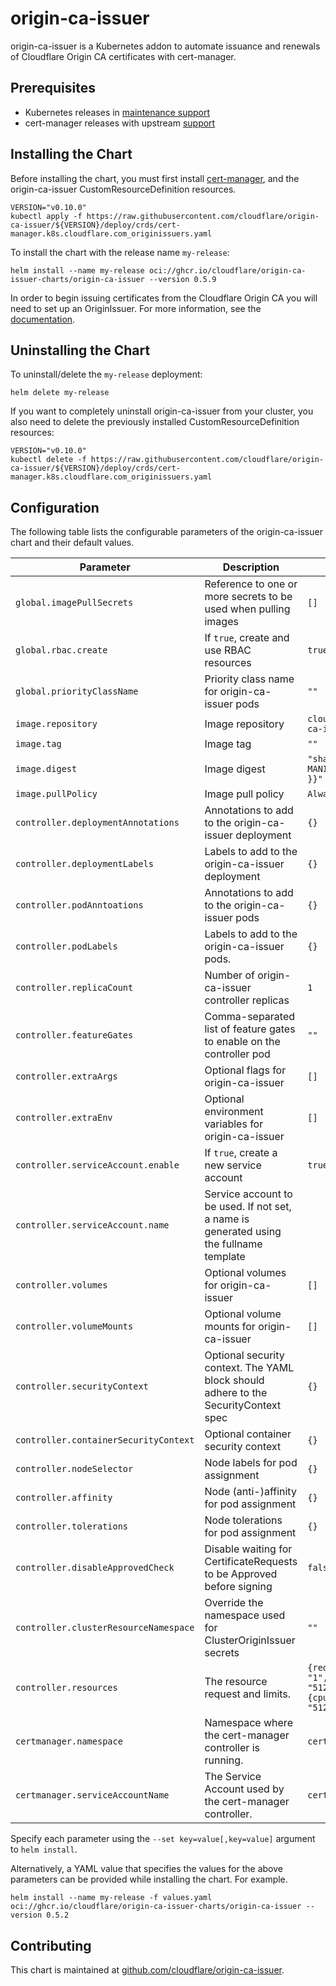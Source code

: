 # origin-ca-issuer

origin-ca-issuer is a Kubernetes addon to automate issuance and renewals of Cloudflare Origin CA certificates with cert-manager.

## Prerequisites

* Kubernetes releases in [maintenance support](https://endoflife.date/kubernetes)
* cert-manager releases with upstream [support](https://endoflife.date/cert-manager)

## Installing the Chart

Before installing the chart, you must first install [cert-manager](https://cert-manager.io/docs/installation/), and the origin-ca-issuer CustomResourceDefinition resources.

```shell
VERSION="v0.10.0"
kubectl apply -f https://raw.githubusercontent.com/cloudflare/origin-ca-issuer/${VERSION}/deploy/crds/cert-manager.k8s.cloudflare.com_originissuers.yaml
```

To install the chart with the release name `my-release`:

``` shell
helm install --name my-release oci://ghcr.io/cloudflare/origin-ca-issuer-charts/origin-ca-issuer --version 0.5.9
```

In order to begin issuing certificates from the Cloudflare Origin CA you will need to set up an OriginIssuer. For more information, see the [documentation](https://github.com/cloudflare/origin-ca-issuer/blob/trunk/README.org).

## Uninstalling the Chart

To uninstall/delete the `my-release` deployment:

``` shell
helm delete my-release
```
If you want to completely uninstall origin-ca-issuer from your cluster, you also need to delete the previously installed CustomResourceDefinition resources:

``` shell
VERSION="v0.10.0"
kubectl delete -f https://raw.githubusercontent.com/cloudflare/origin-ca-issuer/${VERSION}/deploy/crds/cert-manager.k8s.cloudflare.com_originissuers.yaml
```

## Configuration

The following table lists the configurable parameters of the origin-ca-issuer chart and their default values.

| Parameter                             | Description                                                                             | Default                                                                        |
|---------------------------------------|-----------------------------------------------------------------------------------------|--------------------------------------------------------------------------------|
| `global.imagePullSecrets`             | Reference to one or more secrets to be used when pulling images                         | `[]`                                                                           |
| `global.rbac.create`                  | If `true`, create and use RBAC resources                                                | `true`                                                                         |
| `global.priorityClassName`            | Priority class name for origin-ca-issuer pods                                           | `""`                                                                           |
| `image.repository`                    | Image repository                                                                        | `cloudflare/origin-ca-issuer`                                                  |
| `image.tag`                           | Image tag                                                                               | `""`                                                                           |
| `image.digest`                        | Image digest                                                                            | `"sha256:{{ MANIFEST_DIGEST }}"`                                               |
| `image.pullPolicy`                    | Image pull policy                                                                       | `Always`                                                                       |
| `controller.deploymentAnnotations`    | Annotations to add to the origin-ca-issuer deployment                                   | `{}`                                                                           |
| `controller.deploymentLabels`         | Labels to add to the origin-ca-issuer deployment                                        | `{}`                                                                           |
| `controller.podAnntoations`           | Annotations to add to the origin-ca-issuer pods                                         | `{}`                                                                           |
| `controller.podLabels`                | Labels to add to the origin-ca-issuer pods.                                             | `{}`                                                                           |
| `controller.replicaCount`             | Number of origin-ca-issuer controller replicas                                          | `1`                                                                            |
| `controller.featureGates`             | Comma-separated list of feature gates to enable on the controller pod                   | `""`                                                                           |
| `controller.extraArgs`                | Optional flags for origin-ca-issuer                                                     | `[]`                                                                           |
| `controller.extraEnv`                 | Optional environment variables for origin-ca-issuer                                     | `[]`                                                                           |
| `controller.serviceAccount.enable`    | If `true`, create a new service account                                                 | `true`                                                                         |
| `controller.serviceAccount.name`      | Service account to be used. If not set, a name is generated using the fullname template |                                                                                |
| `controller.volumes`                  | Optional volumes for origin-ca-issuer                                                   | `[]`                                                                           |
| `controller.volumeMounts`             | Optional volume mounts for origin-ca-issuer                                             | `[]`                                                                           |
| `controller.securityContext`          | Optional security context. The YAML block should adhere to the SecurityContext spec     | `{}`                                                                           |
| `controller.containerSecurityContext` | Optional container security context                                                     | `{}`                                                                           |
| `controller.nodeSelector`             | Node labels for pod assignment                                                          | `{}`                                                                           |
| `controller.affinity`                 | Node (anti-)affinity for pod assignment                                                 | `{}`                                                                           |
| `controller.tolerations`              | Node tolerations for pod assignment                                                     | `{}`                                                                           |
| `controller.disableApprovedCheck`     | Disable waiting for CertificateRequests to be Approved before signing                   | `false`                                                                        |
| `controller.clusterResourceNamespace` | Override the namespace used for ClusterOriginIssuer secrets                             | `""`                                                                           |
| `controller.resources`                | The resource request and limits.                                                        | `{requests: {cpu: "1", memory: "512Mi"}, limits: {cpu: "1", memory: "512Mi"}}` |
| `certmanager.namespace`               | Namespace where the cert-manager controller is running.                                 | `cert-manager`                                                                 |
| `certmanager.serviceAccountName`      | The Service Account used by the cert-manager controller.                                | `cert-manager`                                                                 |

Specify each parameter using the `--set key=value[,key=value]` argument to `helm install`.

Alternatively, a YAML value that specifies the values for the above parameters can be provided while installing the chart. For example.

``` shell
helm install --name my-release -f values.yaml oci://ghcr.io/cloudflare/origin-ca-issuer-charts/origin-ca-issuer --version 0.5.2
```

## Contributing

This chart is maintained at [github.com/cloudflare/origin-ca-issuer](https://github.com/cloudflare/origin-ca-issuer).
